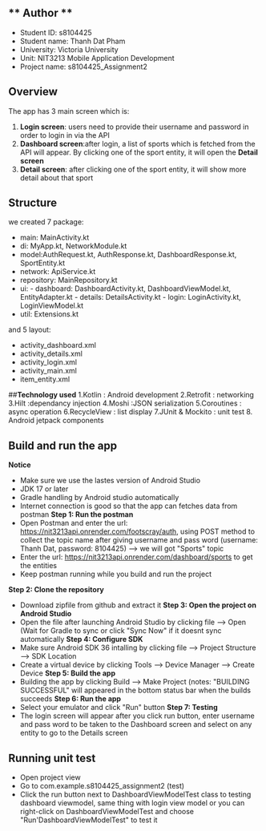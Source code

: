 ## ** Author **
- Student ID: s8104425
- Student name: Thanh Dat Pham
- University: Victoria University
- Unit: NIT3213 Mobile Application Development
- Project name: s8104425_Assignment2

## **Overview**
The app has 3 main screen which is:
1. **Login screen**: users need to provide their username and password in order to login in via the API
2. **Dashboard screen**:after login, a list of sports which is fetched from the API will appear. By clicking one of the sport entity, it will open the **Detail screen**
3. **Detail screen**: after clicking one of the sport entity, it will show more detail about that sport

## **Structure**
we created 7 package:
- main: MainActivity.kt
- di: MyApp.kt, NetworkModule.kt
- model:AuthRequest.kt, AuthResponse.kt, DashboardResponse.kt, SportEntity.kt
- network: ApiService.kt
- repository: MainRepository.kt
- ui: - dashboard: DashboardActivity.kt, DashboardViewModel.kt, EntityAdapter.kt
      - details: DetailsActivity.kt
      - login: LoginActivity.kt, LoginViewModel.kt
- util: Extensions.kt

and 5 layout:
- activity_dashboard.xml
- activity_details.xml
- activity_login.xml
- activity_main.xml
- item_entity.xml

##**Technology used**
1.Kotlin          : Android development
2.Retrofit        : networking
3.Hilt            :dependancy injection
4.Moshi           :JSON serialization
5.Coroutines      : async operation
6.RecycleView     : list display
7.JUnit & Mockito : unit test
8. Android jetpack components

## **Build and run the app**
**Notice**
- Make sure we use the lastes version of Android Studio
- JDK 17 or later
- Gradle handling by Android studio automatically
- Internet connection is good so that the app can fetches data from postman
**Step 1: Run the postman**
- Open Postman and enter the url: https://nit3213api.onrender.com/footscray/auth, using POST method to collect the topic name after giving username and pass word (username: Thanh Dat, password: 8104425) --> we will got "Sports" topic
- Enter the url: https://nit3213api.onrender.com/dashboard/sports to get the entities
- Keep postman running while you build and run the project

**Step 2: Clone the repository**
- Download zipfile from github and extract it
**Step 3: Open the project on Android Studio**
- Open the file after launching Android Studio by clicking file --> Open
(Wait for Gradle to sync or click "Sync Now" if it doesnt sync automatically
**Step 4: Configure SDK**
- Make sure Android SDK 36 intalling by clicking file --> Project Structure --> SDK Location 
- Create a virtual device by clicking Tools --> Device Manager --> Create Device
**Step 5: Build the app**
- Building the app by clicking Build --> Make Project
(notes: "BUILDING SUCCESSFUL" will appeared in the bottom status bar when the builds succeeds
**Step 6: Run the app**
- Select your emulator and click "Run" button
**Step 7: Testing**
- The login screen will appear after you click run button, enter username and pass word to be taken to the Dashboard screen and select on any entity to go to the Details screen

## **Running unit test**
- Open project view 
- Go to com.example.s8104425_assignment2 (test)
- Click the run button next to DashboardViewModelTest class to testing dashboard viewmodel, same thing with login view model or you can right-click on DashboardViewModelTest and choose "Run'DashboardViewModelTest" to test it
